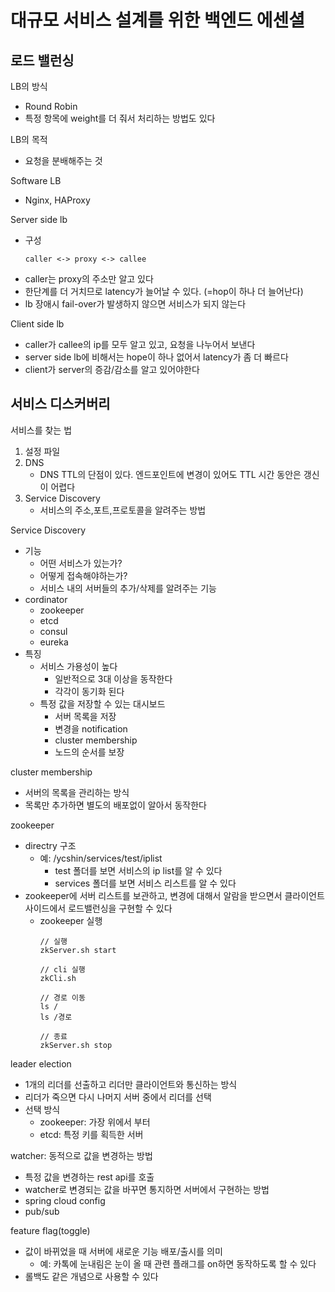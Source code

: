# 대규모 서비스 설계를 위한 백엔드 에센셜
## 로드 밸런싱
LB의 방식
- Round Robin 
- 특정 항목에 weight를 더 줘서 처리하는 방법도 있다

LB의 목적
- 요청을 분배해주는 것

Software LB
- Nginx, HAProxy

Server side lb
- 구성
   ```
   caller <-> proxy <-> callee
   ```
- caller는 proxy의 주소만 알고 있다
- 한단계를 더 거치므로 latency가 늘어날 수 있다. (=hop이 하나 더 늘어난다)
- lb 장애시 fail-over가 발생하지 않으면 서비스가 되지 않는다

Client side lb
- caller가 callee의 ip를 모두 알고 있고, 요청을 나누어서 보낸다
- server side lb에 비해서는 hope이 하나 없어서 latency가 좀 더 빠르다
- client가 server의 증감/감소를 알고 있어야한다

## 서비스 디스커버리
서비스를 찾는 법
1. 설정 파일
2. DNS
   - DNS TTL의 단점이 있다. 엔드포인트에 변경이 있어도 TTL 시간 동안은 갱신이 어렵다
3. Service Discovery
   - 서비스의 주소,포트,프로토콜을 알려주는 방법

Service Discovery
- 기능
   - 어떤 서비스가 있는가?
   - 어떻게 접속해야하는가?
   - 서비스 내의 서버들의 추가/삭제를 알려주는 기능
- cordinator
   - zookeeper
   - etcd
   - consul
   - eureka
- 특징
   - 서비스 가용성이 높다
      - 일반적으로 3대 이상을 동작한다
      - 각각이 동기화 된다
   - 특정 값을 저장할 수 있는 대시보드
      - 서버 목록을 저장
      - 변경을 notification
      - cluster membership
      - 노드의 순서를 보장

cluster membership
- 서버의 목록을 관리하는 방식
- 목록만 추가하면 별도의 배포없이 알아서 동작한다

zookeeper
- directry 구조
   - 예: /ycshin/services/test/iplist
      - test 폴더를 보면 서비스의 ip list를 알 수 있다
      - services 폴더를 보면 서비스 리스트를 알 수 있다
- zookeeper에 서버 리스트를 보관하고, 변경에 대해서 알람을 받으면서 클라이언트사이드에서 로드밸런싱을 구현할 수 있다
   - zookeeper 실행
     ```
     // 실행
     zkServer.sh start

     // cli 실행
     zkCli.sh

     // 경로 이동
     ls /
     ls /경로

     // 종료
     zkServer.sh stop
     ```

leader election
- 1개의 리더를 선출하고 리더만 클라이언트와 통신하는 방식
- 리더가 죽으면 다시 나머지 서버 중에서 리더를 선택
- 선택 방식
   - zookeeper: 가장 위에서 부터
   - etcd: 특정 키를 획득한 서버

watcher: 동적으로 값을 변경하는 방법
- 특정 값을 변경하는 rest api를 호출
- watcher로 변경되는 값을 바꾸면 통지하면 서버에서 구현하는 방법
- spring cloud config
- pub/sub

feature flag(toggle)
- 값이 바뀌었을 때 서버에 새로운 기능 배포/출시를 의미
   - 예: 카톡에 눈내림은 눈이 올 때 관련 플래그를 on하면 동작하도록 할 수 있다
- 롤백도 같은 개념으로 사용할 수 있다

